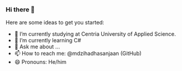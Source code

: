 ### Hi there 👋

<!--
**mdzihadhasanjaan/mdzihadhasanjaan** is a ✨ _special_ ✨ repository because its `README.md` (this file) appears on your GitHub profile. -->

Here are some ideas to get you started:

- 🔭 I’m currently studying at Centria University of Applied Science.
- 🌱 I’m currently learning C#
- 💬 Ask me about ...
- 📫 How to reach me: @mdzihadhasanjaan (GitHub)
- 😄 Pronouns: He/him

